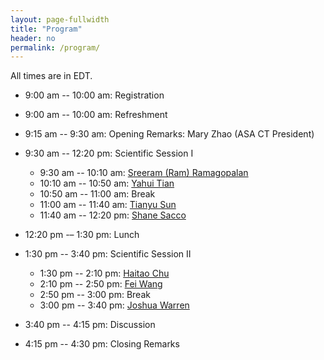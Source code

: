 ```yaml
---
layout: page-fullwidth
title: "Program"
header: no
permalink: /program/
---
```


All times are in EDT.

+ 9:00 am -- 10:00 am: Registration

+ 9:00 am -- 10:00 am: Refreshment

+ 9:15 am -- 9:30 am: Opening Remarks: Mary Zhao (ASA CT President)

+ 9:30 am -- 12:20 pm: Scientific Session I
  - 9:30 am -- 10:10 am: <a href="../speakers/#speaker1">Sreeram (Ram) Ramagopalan</a>
  - 10:10 am -- 10:50 am: <a href="../speakers/#speaker2">Yahui Tian</a>
  - 10:50 am -- 11:00 am: Break  
  - 11:00 am -- 11:40 am:  <a href="../speakers/#speaker3">Tianyu Sun</a>
  - 11:40 am -- 12:20 pm:  <a href="../speakers/#speaker4">Shane Sacco</a>

+ 12:20 pm -– 1:30 pm: Lunch

+ 1:30 pm -- 3:40 pm: Scientific Session II
  - 1:30 pm -- 2:10 pm: <a href="../speakers/#speaker5">Haitao Chu</a> 
  - 2:10 pm -- 2:50 pm: <a href="../speakers/#speaker6">Fei Wang</a>
  - 2:50 pm -- 3:00 pm: Break
  - 3:00 pm -- 3:40 pm: <a href="../speakers/#speaker7">Joshua Warren</a>

+ 3:40 pm -- 4:15 pm: Discussion

+ 4:15 pm -- 4:30 pm: Closing Remarks
